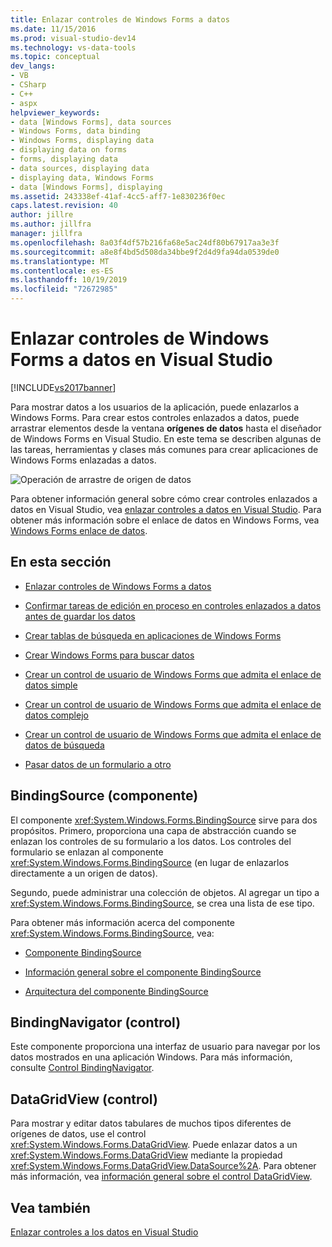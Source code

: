 ```yaml
---
title: Enlazar controles de Windows Forms a datos
ms.date: 11/15/2016
ms.prod: visual-studio-dev14
ms.technology: vs-data-tools
ms.topic: conceptual
dev_langs:
- VB
- CSharp
- C++
- aspx
helpviewer_keywords:
- data [Windows Forms], data sources
- Windows Forms, data binding
- Windows Forms, displaying data
- displaying data on forms
- forms, displaying data
- data sources, displaying data
- displaying data, Windows Forms
- data [Windows Forms], displaying
ms.assetid: 243338ef-41af-4cc5-aff7-1e830236f0ec
caps.latest.revision: 40
author: jillre
ms.author: jillfra
manager: jillfra
ms.openlocfilehash: 8a03f4df57b216fa68e5ac24df80b67917aa3e3f
ms.sourcegitcommit: a8e8f4bd5d508da34bbe9f2d4d9fa94da0539de0
ms.translationtype: MT
ms.contentlocale: es-ES
ms.lasthandoff: 10/19/2019
ms.locfileid: "72672985"
---
```

# <a name="bind-windows-forms-controls-to-data-in-visual-studio"></a>Enlazar controles de Windows Forms a datos en Visual Studio
[!INCLUDE[vs2017banner](../includes/vs2017banner.md)]

Para mostrar datos a los usuarios de la aplicación, puede enlazarlos a Windows Forms. Para crear estos controles enlazados a datos, puede arrastrar elementos desde la ventana **orígenes de datos** hasta el diseñador de Windows Forms en Visual Studio. En este tema se describen algunas de las tareas, herramientas y clases más comunes para crear aplicaciones de Windows Forms enlazadas a datos.

 ![Operación de arrastre de origen de datos](../data-tools/media/raddata-data-source-drag-operation.png "raddata operación de arrastre de origen de datos")

 Para obtener información general sobre cómo crear controles enlazados a datos en Visual Studio, vea [enlazar controles a datos en Visual Studio](../data-tools/bind-controls-to-data-in-visual-studio.md). Para obtener más información sobre el enlace de datos en Windows Forms, vea [Windows Forms enlace de datos](https://msdn.microsoft.com/library/c3826d8e-ea25-4ad4-a669-45bfb19192aa).

## <a name="in-this-section"></a>En esta sección

- [Enlazar controles de Windows Forms a datos](../data-tools/bind-windows-forms-controls-to-data.md)

- [Confirmar tareas de edición en proceso en controles enlazados a datos antes de guardar los datos](../data-tools/commit-in-process-edits-on-data-bound-controls-before-saving-data.md)

- [Crear tablas de búsqueda en aplicaciones de Windows Forms](../data-tools/create-lookup-tables-in-windows-forms-applications.md)

- [Crear Windows Forms para buscar datos](../data-tools/create-a-windows-form-to-search-data.md)

- [Crear un control de usuario de Windows Forms que admita el enlace de datos simple](../data-tools/create-a-windows-forms-user-control-that-supports-simple-data-binding.md)

- [Crear un control de usuario de Windows Forms que admita el enlace de datos complejo](../data-tools/create-a-windows-forms-user-control-that-supports-complex-data-binding.md)

- [Crear un control de usuario de Windows Forms que admita el enlace de datos de búsqueda](../data-tools/create-a-windows-forms-user-control-that-supports-lookup-data-binding.md)

- [Pasar datos de un formulario a otro](../data-tools/pass-data-between-forms.md)

## <a name="bindingsource-component"></a>BindingSource (componente)
 El componente <xref:System.Windows.Forms.BindingSource> sirve para dos propósitos. Primero, proporciona una capa de abstracción cuando se enlazan los controles de su formulario a los datos. Los controles del formulario se enlazan al componente <xref:System.Windows.Forms.BindingSource> (en lugar de enlazarlos directamente a un origen de datos).

 Segundo, puede administrar una colección de objetos. Al agregar un tipo a <xref:System.Windows.Forms.BindingSource>, se crea una lista de ese tipo.

 Para obtener más información acerca del componente <xref:System.Windows.Forms.BindingSource>, vea:

- [Componente BindingSource](https://msdn.microsoft.com/library/3e2faf4c-f5b8-4fa6-9fbc-f59c37ec2fb9)

- [Información general sobre el componente BindingSource](https://msdn.microsoft.com/library/be838caf-fcb0-4b68-827f-58b2c04b747f)

- [Arquitectura del componente BindingSource](https://msdn.microsoft.com/library/7bc69c90-8a11-48b1-9336-3adab5b41591)

## <a name="bindingnavigator-control"></a>BindingNavigator (control)
 Este componente proporciona una interfaz de usuario para navegar por los datos mostrados en una aplicación Windows. Para más información, consulte [Control BindingNavigator](https://msdn.microsoft.com/library/18c1e2a5-9834-40d3-9b2e-2b545e4e769e).

## <a name="datagridview-control"></a>DataGridView (control)
 Para mostrar y editar datos tabulares de muchos tipos diferentes de orígenes de datos, use el control <xref:System.Windows.Forms.DataGridView>. Puede enlazar datos a un <xref:System.Windows.Forms.DataGridView> mediante la propiedad <xref:System.Windows.Forms.DataGridView.DataSource%2A>. Para obtener más información, vea [información general sobre el control DataGridView](https://msdn.microsoft.com/library/0a45c661-89dc-4390-9cc6-c47eee501488).

## <a name="see-also"></a>Vea también
 [Enlazar controles a los datos en Visual Studio](../data-tools/bind-controls-to-data-in-visual-studio.md)
